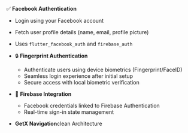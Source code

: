 ✅ **Facebook Authentication**
  - Login using your Facebook account
  - Fetch user profile details (name, email, profile picture)
  - Uses `flutter_facebook_auth` and `firebase_auth`

- 🔒 **Fingerprint Authentication**
  - Authenticate users using device biometrics (Fingerprint/FaceID)
  - Seamless login experience after initial setup
  - Secure access with local biometric verification

- 🧪 **Firebase Integration**
  - Facebook credentials linked to Firebase Authentication
  - Real-time sign-in state management

-  **GetX Navigation**clean Architecture 

